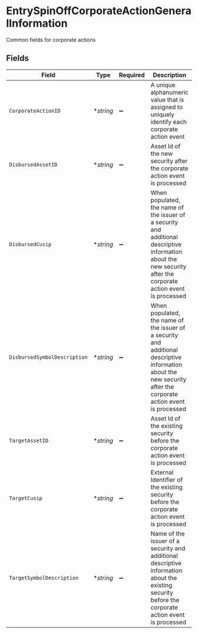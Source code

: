 # EntrySpinOffCorporateActionGeneralInformation

Common fields for corporate actions


## Fields

| Field                                                                                                                                                            | Type                                                                                                                                                             | Required                                                                                                                                                         | Description                                                                                                                                                      | Example                                                                                                                                                          |
| ---------------------------------------------------------------------------------------------------------------------------------------------------------------- | ---------------------------------------------------------------------------------------------------------------------------------------------------------------- | ---------------------------------------------------------------------------------------------------------------------------------------------------------------- | ---------------------------------------------------------------------------------------------------------------------------------------------------------------- | ---------------------------------------------------------------------------------------------------------------------------------------------------------------- |
| `CorporateActionID`                                                                                                                                              | **string*                                                                                                                                                        | :heavy_minus_sign:                                                                                                                                               | A unique alphanumeric value that is assigned to uniquely identify each corporate action event                                                                    | 29336T100AB24                                                                                                                                                    |
| `DisbursedAssetID`                                                                                                                                               | **string*                                                                                                                                                        | :heavy_minus_sign:                                                                                                                                               | Asset Id of the new security after the corporate action event is processed                                                                                       | 1000                                                                                                                                                             |
| `DisbursedCusip`                                                                                                                                                 | **string*                                                                                                                                                        | :heavy_minus_sign:                                                                                                                                               | When populated, the name of the issuer of a security and additional descriptive information about the new security after the corporate action event is processed | 3.78331e+07                                                                                                                                                      |
| `DisbursedSymbolDescription`                                                                                                                                     | **string*                                                                                                                                                        | :heavy_minus_sign:                                                                                                                                               | When populated, the name of the issuer of a security and additional descriptive information about the new security after the corporate action event is processed | AMC ENTMT HLDGS INC CL A COM                                                                                                                                     |
| `TargetAssetID`                                                                                                                                                  | **string*                                                                                                                                                        | :heavy_minus_sign:                                                                                                                                               | Asset Id of the existing security before the corporate action event is processed                                                                                 | 1000                                                                                                                                                             |
| `TargetCusip`                                                                                                                                                    | **string*                                                                                                                                                        | :heavy_minus_sign:                                                                                                                                               | External Identifier of the existing security before the corporate action event is processed                                                                      | 3.78331e+07                                                                                                                                                      |
| `TargetSymbolDescription`                                                                                                                                        | **string*                                                                                                                                                        | :heavy_minus_sign:                                                                                                                                               | Name of the issuer of a security and additional descriptive information about the existing security before the corporate action event is processed               | AMC ENTMT HLDGS INC CL A COM                                                                                                                                     |